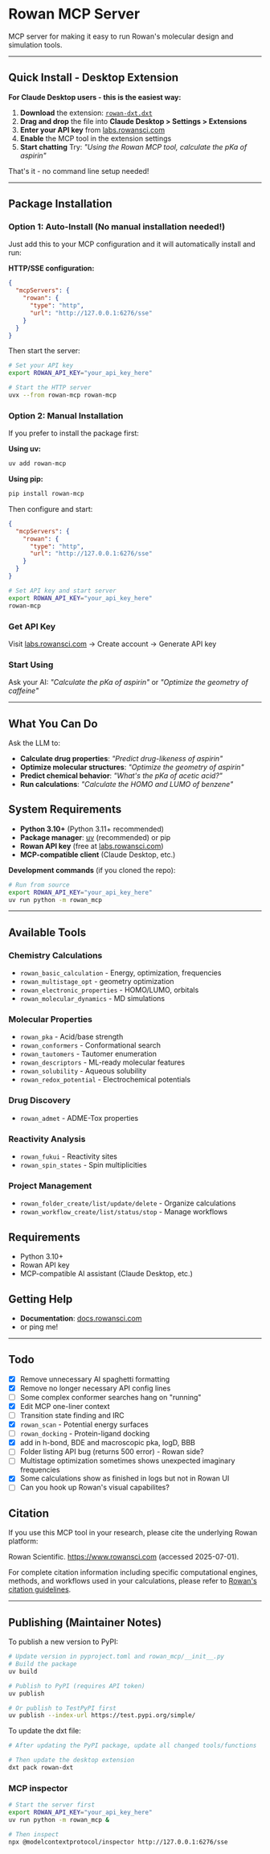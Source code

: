 # Rowan MCP Server

MCP server for making it easy to run Rowan's molecular design and simulation tools.

---

## **Quick Install - Desktop Extension**

**For Claude Desktop users - this is the easiest way:**

1. **Download** the extension: [`rowan-dxt.dxt`](./rowan-dxt.dxt) 
2. **Drag and drop** the file into **Claude Desktop > Settings > Extensions**
3. **Enter your API key** from [labs.rowansci.com](https://labs.rowansci.com) 
4. **Enable** the MCP tool in the extension settings
5. **Start chatting** Try: *"Using the Rowan MCP tool, calculate the pKa of aspirin"*

That's it - no command line setup needed!

---

## **Package Installation**

### **Option 1: Auto-Install (No manual installation needed!)**

Just add this to your MCP configuration and it will automatically install and run:

**HTTP/SSE configuration:**
```json
{
  "mcpServers": {
    "rowan": {
      "type": "http",
      "url": "http://127.0.0.1:6276/sse"
    }
  }
}
```

Then start the server:
```bash
# Set your API key
export ROWAN_API_KEY="your_api_key_here"

# Start the HTTP server
uvx --from rowan-mcp rowan-mcp
```

### **Option 2: Manual Installation**

If you prefer to install the package first:

**Using uv:**
```bash
uv add rowan-mcp
```

**Using pip:**
```bash
pip install rowan-mcp
```

Then configure and start:
```json
{
  "mcpServers": {
    "rowan": {
      "type": "http", 
      "url": "http://127.0.0.1:6276/sse"
    }
  }
}
```

```bash
# Set API key and start server
export ROWAN_API_KEY="your_api_key_here"
rowan-mcp
```

### **Get API Key**

Visit [labs.rowansci.com](https://labs.rowansci.com) → Create account → Generate API key

### **Start Using**

Ask your AI: *"Calculate the pKa of aspirin"* or *"Optimize the geometry of caffeine"*

---

## **What You Can Do** 

Ask the LLM to:
- **Calculate drug properties**: *"Predict drug-likeness of aspirin"*
- **Optimize molecular structures**: *"Optimize the geometry of aspirin"* 
- **Predict chemical behavior**: *"What's the pKa of acetic acid?"*
- **Run calculations**: *"Calculate the HOMO and LUMO of benzene"*

## **System Requirements**

- **Python 3.10+** (Python 3.11+ recommended)
- **Package manager**: [uv](https://docs.astral.sh/uv/) (recommended) or pip
- **Rowan API key** (free at [labs.rowansci.com](https://labs.rowansci.com))
- **MCP-compatible client** (Claude Desktop, etc.)

**Development commands** (if you cloned the repo):
```bash
# Run from source
export ROWAN_API_KEY="your_api_key_here"
uv run python -m rowan_mcp
```

---

## **Available Tools**

### Chemistry Calculations
- `rowan_basic_calculation` - Energy, optimization, frequencies
- `rowan_multistage_opt` - geometry optimization  
- `rowan_electronic_properties` - HOMO/LUMO, orbitals
- `rowan_molecular_dynamics` - MD simulations

### Molecular Properties
- `rowan_pka` - Acid/base strength
- `rowan_conformers` - Conformational search
- `rowan_tautomers` - Tautomer enumeration
- `rowan_descriptors` - ML-ready molecular features
- `rowan_solubility` - Aqueous solubility
- `rowan_redox_potential` - Electrochemical potentials

### Drug Discovery
- `rowan_admet` - ADME-Tox properties

### Reactivity Analysis  
- `rowan_fukui` - Reactivity sites
- `rowan_spin_states` - Spin multiplicities

### Project Management
- `rowan_folder_create/list/update/delete` - Organize calculations
- `rowan_workflow_create/list/status/stop` - Manage workflows

## **Requirements**

- Python 3.10+
- Rowan API key
- MCP-compatible AI assistant (Claude Desktop, etc.)

## **Getting Help**

- **Documentation**: [docs.rowansci.com](https://docs.rowansci.com/)
- or ping me! 

---

## **Todo**

- [X] Remove unnecessary AI spaghetti formatting
- [X] Remove no longer necessary API config lines
- [ ] Some complex conformer searches hang on "running"
- [X] Edit MCP one-liner context
- [ ] Transition state finding and IRC
- [X] `rowan_scan` - Potential energy surfaces
- [ ] `rowan_docking` - Protein-ligand docking
- [X] add in h-bond, BDE and macroscopic pka, logD, BBB
- [ ] Folder listing API bug (returns 500 error) - Rowan side?
- [ ] Multistage optimization sometimes shows unexpected imaginary frequencies
- [X] Some calculations show as finished in logs but not in Rowan UI
- [ ] Can you hook up Rowan's visual capabilites? 

## **Citation**

If you use this MCP tool in your research, please cite the underlying Rowan platform:

Rowan Scientific. https://www.rowansci.com (accessed 2025-07-01).

For complete citation information including specific computational engines, methods, and workflows used in your calculations, please refer to [Rowan's citation guidelines](https://docs.rowansci.com/citations).

---

## **Publishing (Maintainer Notes)**

To publish a new version to PyPI:

```bash
# Update version in pyproject.toml and rowan_mcp/__init__.py
# Build the package
uv build

# Publish to PyPI (requires API token)
uv publish

# Or publish to TestPyPI first
uv publish --index-url https://test.pypi.org/simple/
```

To update the dxt file:
```bash
# After updating the PyPI package, update all changed tools/functions

# Then update the desktop extension
dxt pack rowan-dxt
```
### MCP inspector
```bash
# Start the server first
export ROWAN_API_KEY="your_api_key_here" 
uv run python -m rowan_mcp &

# Then inspect
npx @modelcontextprotocol/inspector http://127.0.0.1:6276/sse
```        